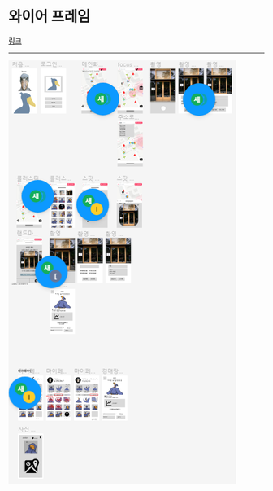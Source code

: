 # 와이어 프레임

[링크](https://www.figma.com/file/IILv78eVeoX0F39PIGNIvy/%EC%99%80%EC%9D%B4%EC%96%B4%ED%94%84%EB%A0%88%EC%9E%84?type=design&node-id=0%3A1&t=cEg4Ylg3XAcArYTa-1)

---

![와이어프레임](images/wireframe.png)